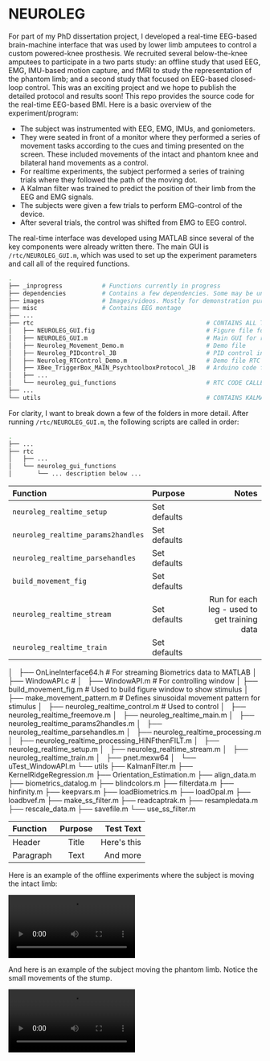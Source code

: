 # NEUROLEG

For part of my PhD dissertation project, I developed a real-time EEG-based brain-machine interface that was used by lower limb amputees to control a custom powered-knee prosthesis. We recruited several below-the-knee amputees to participate in a two parts study: an offline study that used EEG, EMG, IMU-based motion capture, and fMRI to study the representation of the phantom limb; and a second study that focused on EEG-based closed-loop control. This was an exciting project and we hope to publish the detailed protocol and results soon! This repo provides the source code for the real-time EEG-based BMI. Here is a basic overview of the experiment/program:

- The subject was instrumented with EEG, EMG, IMUs, and goniometers. 
- They were seated in front of a monitor where they performed a series of movement tasks according to the cues and timing presented on the screen. These included movements of the intact and phantom knee and bilateral hand movements as a control. 
- For realtime experiments, the subject performed a series of training trials where they followed the path of the moving dot. 
- A Kalman filter was trained to predict the position of their limb from the EEG and EMG signals.
- The subjects were given a few trials to perform EMG-control of the device. 
- After several trials, the control was shifted from EMG to EEG control.

The real-time interface was developed using MATLAB since several of the key components were already written there. The main GUI is `/rtc/NEUROLEG_GUI.m`, which was used to set up the experiment parameters and call all of the required functions. 

```bash   
.
├── _inprogress           # Functions currently in progress
├── dependencies          # Contains a few dependencies. Some may be unneeded but needs to be double checked
├── images                # Images/videos. Mostly for demonstration purposes
├── misc                  # Contains EEG montage
├── ...
├── rtc                                                # CONTAINS ALL THE CODE FOR REAL TIME CONTROL (RTC)
│   ├── NEUROLEG_GUI.fig                               # Figure file for MATLAB GUI - built with GUIDE
│   ├── NEUROLEG_GUI.m                                 # Main GUI for running real time 
│   ├── Neuroleg_Movement_Demo.m                       # Demo file
│   ├── Neuroleg_PIDcontrol_JB                         # PID control in Arduino for leg prosthesis
│   ├── Neuroleg_RTControl_Demo.m                      # Demo file RTC
│   ├── XBee_TriggerBox_MAIN_PsychtoolboxProtocol_JB   # Arduino code for trigger box used to sync systems
│   ├── ...
│   └── neuroleg_gui_functions                         # RTC CODE CALLED BY NEUROLEG_GUI
├── ...
└── utils                                              # CONTAINS KALMAN FILTER, BW FILTER, CLEANING FUNCTIONS, ETC..
```
For clarity, I want to break down a few of the folders in more detail. After running `/rtc/NEUROLEG_GUI.m`, the following scripts are called in order:

```bash   
.
├── ...
├── rtc
│   ├── ...
│   └── neuroleg_gui_functions 
│       └── ... description below ...
```

| Function      | Purpose | Notes     |
| :---        |    :----   |          ---: |
| `neuroleg_realtime_setup`      | Set defaults     |     |
| `neuroleg_realtime_params2handles`      | Set defaults     |     |
| `neuroleg_realtime_parsehandles`      | Set defaults     |     |
| `build_movement_fig`      | Set defaults     |     |
| `neuroleg_realtime_stream`      | Set defaults     | Run for each leg - used to get training data  |
| `neuroleg_realtime_train`      | Set defaults     |     |



│       ├── OnLineInterface64.h                        # For streaming Biometrics data to MATLAB
│       ├── WindowAPI.c                                # 
│       ├── WindowAPI.m                                # For controlling window
│       ├── build_movement_fig.m                       # Used to build figure window to show stimulus
│       ├── make_movement_pattern.m                    # Defines sinusoidal movement pattern for stimulus
│       ├── neuroleg_realtime_control.m                # Used to control 
│       ├── neuroleg_realtime_freemove.m
│       ├── neuroleg_realtime_main.m
│       ├── neuroleg_realtime_params2handles.m
│       ├── neuroleg_realtime_parsehandles.m
│       ├── neuroleg_realtime_processing.m
│       ├── neuroleg_realtime_processing_HINFthenFILT.m
│       ├── neuroleg_realtime_setup.m
│       ├── neuroleg_realtime_stream.m
│       ├── neuroleg_realtime_train.m
│       ├── pnet.mexw64
│       └── uTest_WindowAPI.m
└── utils
    ├── KalmanFilter.m
    ├── KernelRidgeRegression.m
    ├── Orientation_Estimation.m
    ├── align_data.m
    ├── biometrics_datalog.m
    ├── blindcolors.m
    ├── filterdata.m
    ├── hinfinity.m
    ├── keepvars.m
    ├── loadBiometrics.m
    ├── loadOpal.m
    ├── loadbvef.m
    ├── make_ss_filter.m
    ├── readcaptrak.m
    ├── resampledata.m
    ├── rescale_data.m
    ├── savefile.m
    └── use_ss_filter.m

| Function      | Purpose | Test Text     |
| :---        |    :----:   |          ---: |
| Header      | Title       | Here's this   |
| Paragraph   | Text        | And more      |



Here is an example of the offline experiments where the subject is moving the intact limb:

<video width="50%" loop autoplay controls src="https://user-images.githubusercontent.com/22403383/159746338-ea9febbc-a2d1-4504-a2ab-f951ec210ce0.mp4" type="video/mp4">
    Your browser does not support the video tag.
</video>

And here is an example of the subject moving the phantom limb. Notice the small movements of the stump. 

<video width="50%" loop autoplay controls src="https://user-images.githubusercontent.com/22403383/159745693-2a565167-ee54-4d81-925e-2f6627f1f075.mp4" type="video/mp4">
    Your browser does not support the video tag.
</video>


